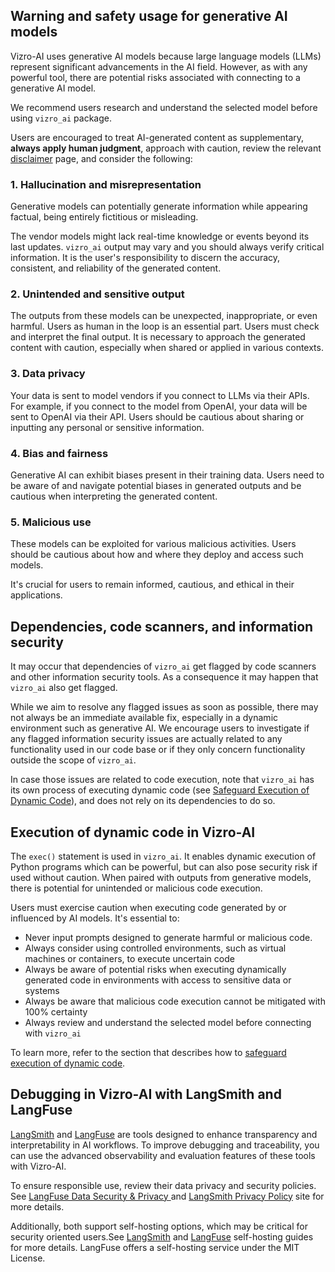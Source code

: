 ## Warning and safety usage for generative AI models

Vizro-AI uses generative AI models because large language models (LLMs) represent significant advancements in the AI field. However, as with any powerful tool, there are potential risks associated with connecting to a generative AI model.

We recommend users research and understand the selected model before using `vizro_ai` package.

Users are encouraged to treat AI-generated content as supplementary, **always apply human judgment**,
approach with caution, review the relevant [disclaimer](disclaimer.md) page, and consider the following:
<!-- vale off -->
### 1. Hallucination and misrepresentation

Generative models can potentially generate information while appearing factual, being entirely fictitious or misleading.
<!-- vale on -->
The vendor models might lack real-time knowledge or events beyond its last updates.
`vizro_ai` output may vary and you should always verify critical information.
It is the user's responsibility to discern the accuracy, consistent, and reliability of the generated content.

<!-- vale off -->
### 2. Unintended and sensitive output
<!-- vale on -->
The outputs from these models can be unexpected, inappropriate, or even harmful.
Users as human in the loop is an essential part. Users must check and interpret the final output.
It is necessary to approach the generated content with caution, especially when shared or applied in various contexts.

<!-- vale off -->
### 3. Data privacy
<!-- vale on -->
Your data is sent to model vendors if you connect to LLMs via their APIs.
For example, if you connect to the model from OpenAI, your data will be sent to OpenAI via their API.
Users should be cautious about sharing or inputting any personal or sensitive information.

<!-- vale off -->
### 4. Bias and fairness
<!-- vale on -->
Generative AI can exhibit biases present in their training data.
Users need to be aware of and navigate potential biases in generated outputs and be cautious when interpreting the generated content.

<!-- vale off -->
### 5. Malicious use
<!-- vale on -->
These models can be exploited for various malicious activities. Users should be cautious about how and where they deploy and access such models.

It's crucial for users to remain informed, cautious, and ethical in their applications.


## Dependencies, code scanners, and information security

It may occur that dependencies of `vizro_ai` get flagged by code scanners and other information security tools. As a consequence it may happen that
`vizro_ai` also get flagged.

While we aim to resolve any flagged issues as soon as possible, there may not always be an immediate available fix, especially in a dynamic environment such as generative AI. We encourage users to investigate if any flagged information security issues are actually related
to any functionality used in our code base or if they only concern functionality outside the scope of `vizro_ai`.

In case those issues are related to code execution, note that `vizro_ai` has its own process of executing dynamic code (see [Safeguard Execution of Dynamic Code](safeguard.md)), and does not rely on its dependencies to do so.


## Execution of dynamic code in Vizro-AI

The `exec()` statement is used in `vizro_ai`. It enables dynamic execution of Python programs which can be powerful, but can also pose security risk
if used without caution. When paired with outputs from generative models, there is potential for unintended or malicious code execution.

Users must exercise caution when executing code generated by or influenced by AI models. It's essential to:

- Never input prompts designed to generate harmful or malicious code.
- Always consider using controlled environments, such as virtual machines or containers, to execute uncertain code
- Always be aware of potential risks when executing dynamically generated code in environments with access to sensitive data or systems
- Always be aware that malicious code execution cannot be mitigated with 100% certainty
- Always review and understand the selected model before connecting with `vizro_ai`

To learn more, refer to the section that describes how to [safeguard execution of dynamic code](safeguard.md).


## Debugging in Vizro-AI with LangSmith and LangFuse

[LangSmith](https://docs.smith.langchain.com/) and [LangFuse](https://langfuse.com/docs) are tools designed to enhance transparency and interpretability in AI workflows.
To improve debugging and traceability, you can use the advanced observability and evaluation features of these tools with Vizro-AI.

To ensure responsible use, review their data privacy and security policies. See [LangFuse Data Security & Privacy ](https://langfuse.com/docs/data-security-privacy) and [LangSmith Privacy Policy](https://www.langchain.com/privacy-policy) site for more details.

Additionally, both support self-hosting options, which may be critical for security oriented users.See [LangSmith](https://docs.smith.langchain.com/self_hosting) and [LangFuse](https://langfuse.com/docs/deployment/self-host) self-hosting guides for more details. LangFuse offers a self-hosting service under the MIT License.
